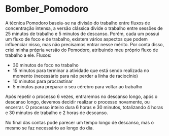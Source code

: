 # Bomber_Pomodoro
A técnica Pomodoro baseia-se na divisão do trabalho entre fluxos de concentração intensa, a versão clássica divide o trabalho entre sessões de 25 minutos de trabalho e 5 minutos de descanso. 
Porém, cada um possui um fluxo de foco e de trabalho, existem vários aspectos que podem influenciar nisso, mas não precisamos entrar nesse mérito. Por conta disso, criei minha própria versão do Pomodoro, atribuindo meu próprio fluxo de trabalho a ele.
Fluxos:
- 30 minutos de foco no trabalho
- 15 minutos para terminar a atividade que está sendo realizada no momento (necessário para não perder a linha de raciocínio)
- 10 minutos para procrastinar 
- 5 minutos para preparar o seu cérebro para voltar ao trabalho

Após repetir o processo 6 vezes, entraremos no descanso longo, após o descanso longo, devemos decidir realizar o processo novamente, ou encerrar. 
O processo inteiro dura 6 horas e 30 minutos, totalizando 4 horas e 30 minutos de trabalho e 2 horas de descanso.

No final das contas pode parecer um tempo longo de descanso, mas o mesmo se faz necessário ao longo do dia.
